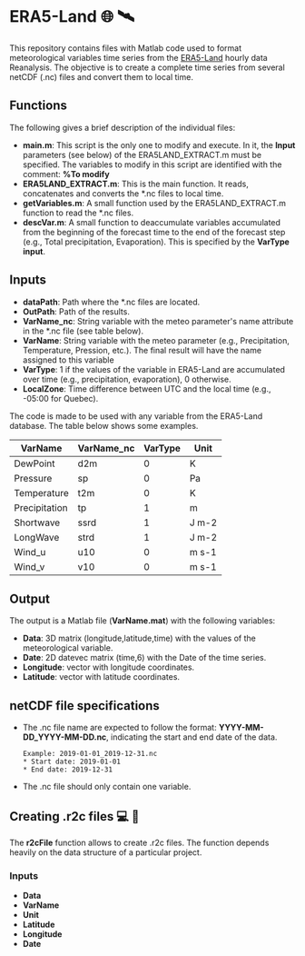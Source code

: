 # ERA5-Land 	:globe_with_meridians: :artificial_satellite:

This repository contains files with Matlab code used to format meteorological variables time series from the [ERA5-Land](https://cds.climate.copernicus.eu/cdsapp#!/dataset/reanalysis-era5-land?tab=overview) hourly data Reanalysis. The objective is to create a complete time series from several netCDF (.nc) files and convert them to local time. 

 ## Functions
 The following gives a brief description of the individual files:
 * **main.m**: This script is the only one to modify and execute. In it, the **Input** parameters (see below) of the ERA5LAND_EXTRACT.m must be specified. The variables to modify in this script are identified with the comment: **%To modify**
 * **ERA5LAND_EXTRACT.m**:  This is the main function. It reads, concatenates and converts the \*.nc files to local time.
 * **getVariables.m**: A small function used by the ERA5LAND_EXTRACT.m function to read the \*.nc files.
 * **descVar.m**: A small function to deaccumulate variables accumulated from the beginning of the forecast time to the end of the forecast step (e.g., Total precipitation, Evaporation). This is specified by the **VarType input**.

## Inputs
 * **dataPath**: Path where the \*.nc files are located.
 * **OutPath**: Path of the results.
 * **VarName_nc**: String variable with the meteo parameter's name attribute in the \*.nc file (see table below).
 * **VarName**: String variable with the meteo parameter (e.g., Precipitation, Temperature, Pression, etc.). The final result will have the name assigned to this variable
 * **VarType**: 1 if the values of the variable in ERA5-Land are accumulated over time (e.g., precipitation, evaporation), 0 otherwise.
 * **LocalZone**: Time difference between UTC and the local time (e.g., -05:00 for Quebec).

The code is made to be used with any variable from the ERA5-Land database. The table below shows some examples.

 | **VarName** | **VarName_nc** | **VarType** |**Unit**|
 | --------------| ------------ |-----------|---------|
 |   DewPoint    |     d2m      |      0    |    K    |
 |    Pressure   |     sp       |      0    |    Pa   |
 |  Temperature  |     t2m      |      0    |    K    |
 | Precipitation |      tp      |      1    |    m    |
 |   Shortwave   |     ssrd     |      1    |  J m-2  |
 |   LongWave    |     strd     |      1    |  J m-2  |
 |    Wind_u     |     u10      |      0    |  m s-1  |
 |     Wind_v    |     v10      |      0    |  m s-1  |
 
 ## Output
 
The output is a Matlab file (**VarName.mat**) with the following variables:
* **Data**: 3D matrix (longitude,latitude,time) with the values of the meteorological variable.
* **Date**: 2D datevec matrix (time,6) with the Date of the time series.
* **Longitude**: vector with longitude coordinates.
* **Latitude**: vector with latitude coordinates.

## netCDF file specifications
* The .nc file name are expected to follow the format: **YYYY-MM-DD_YYYY-MM-DD.nc**, indicating the start and end date of the data. 

      Example: 2019-01-01_2019-12-31.nc
      * Start date: 2019-01-01
      * End date: 2019-12-31
      
* The .nc file should only contain one variable.  

## Creating .r2c files :computer: :floppy_disk:
 The **r2cFile** function allows to create .r2c files. The function depends heavily on the data structure of a particular project.
 ### Inputs
 * **Data**
 * **VarName**
 * **Unit**
 * **Latitude**
 * **Longitude**
 * **Date**
